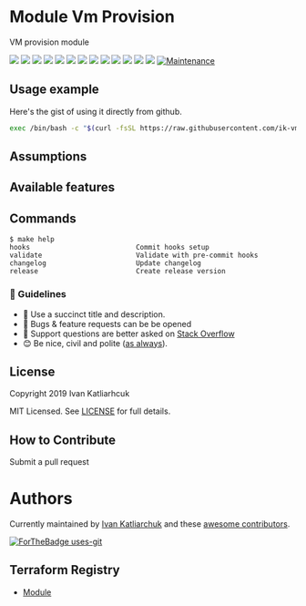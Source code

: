 # Module Vm Provision

VM provision module

[![](https://img.shields.io/github/license/ik-vms-dockers/vms-provision)](https://github.com/ik-vms-dockers/vms-provision)
![](https://img.shields.io/github/v/tag/ik-vms-dockers/vms-provision)
[![](https://img.shields.io/github/workflow/status/ik-vms-dockers/vms-provision/validator/master)](https://github.com/ik-vms-dockers/vms-provision/actions?query=is%3Acompleted)
![](https://github.com/ik-vms-dockers/vms-provision/workflows/validator/badge.svg)
![](https://img.shields.io/issues/github/ik-vms-dockers/vms-provision)
![](https://img.shields.io/github/issues/ik-vms-dockers/vms-provision)
![](https://img.shields.io/github/issues-closed/ik-vms-dockers/vms-provision)
[![](https://img.shields.io/github/languages/code-size/ik-vms-dockers/vms-provision)](https://github.com/ik-vms-dockers/vms-provision)
[![](https://img.shields.io/github/repo-size/ik-vms-dockers/vms-provision)](https://github.com/ik-vms-dockers/vms-provision)
![](https://img.shields.io/github/languages/top/ik-vms-dockers/vms-provision?color=green&logo=terraform&logoColor=blue)
![](https://img.shields.io/github/commit-activity/m/ik-vms-dockers/vms-provision)
![](https://img.shields.io/github/contributors/ik-vms-dockers/vms-provision)
![](https://img.shields.io/github/last-commit/ik-vms-dockers/vms-provision)
[![Maintenance](https://img.shields.io/badge/Maintenu%3F-oui-green.svg)](https://GitHub.com/ik-vms-dockers/vms-provision/graphs/commit-activity)

## Usage example

Here's the gist of using it directly from github.

```sh
exec /bin/bash -c "$(curl -fsSL https://raw.githubusercontent.com/ik-vms-dockers/vms-provision/master/example/001.install.sh)"
```

## Assumptions

## Available features

## Commands

<!-- START makefile-doc -->
```
$ make help
hooks                          Commit hooks setup
validate                       Validate with pre-commit hooks
changelog                      Update changelog
release                        Create release version
```
<!-- END makefile-doc -->

### :memo: Guidelines

 - :memo: Use a succinct title and description.
 - :bug: Bugs & feature requests can be be opened
 - :signal_strength: Support questions are better asked on [Stack Overflow](https://stackoverflow.com/)
 - :blush: Be nice, civil and polite ([as always](http://contributor-covenant.org/version/1/4/)).

## License

Copyright 2019 Ivan Katliarhcuk

MIT Licensed. See [LICENSE](./LICENSE) for full details.

## How to Contribute

Submit a pull request

# Authors

Currently maintained by [Ivan Katliarchuk](https://github.com/ivankatliarchuk) and these [awesome contributors](https://github.com/ik-vms-dockers/vms-provision/graphs/contributors).

[![ForTheBadge uses-git](http://ForTheBadge.com/images/badges/uses-git.svg)](https://GitHub.com/)

## Terraform Registry

- [Module](https://registry.terraform.io/modules/terraform-module/todo)
